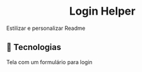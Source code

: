 
<h1 align="center">Login Helper</h1>

Estilizar e personalizar Readme 
## 🚀 Tecnologias



Tela com um formulário para login
